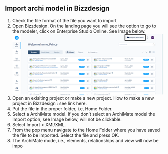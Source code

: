 ## Import archi model in Bizzdesign

1.	Check the file format of the file you want to import 
2.	Open Bizzdesign. On the landing page you will see the option to go to the modeler, click on Enterprise Studio Online. See Image below.
   ![coArchi-refresh-model](https://github.com/NBility-Model/.github/blob/main/images/Landing%20page%20BiZZdesign.png)
4.	Open an exisiting project or make a new project. How to make a new project in Bizzdesign : see link here. 
5.	Put the file in the proper folder, i.e, Home Folder. 
6.	Select a ArchiMate model. If you don’t select an ArchiMate model the Import option, see Image below, will not be clickable. 
7.	Select Import > XMI/XML.
8.	From the pop menu navigate to the Home Folder where you have saved the file to be imported. Select the file and press OK.
9.	The ArchiMate mode, i.e., elements, relationships and view will now be impo

